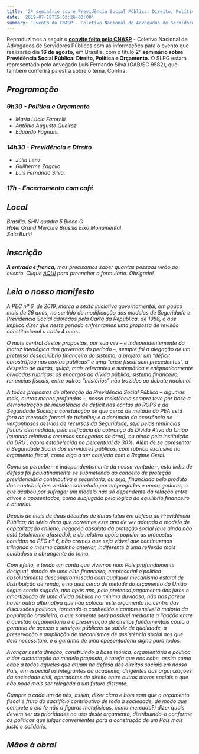 ```yaml
---
title: '2º seminário sobre Previdência Social Pública: Direito, Política e Orçamento'
date: '2019-07-18T15:53:26-03:00'
summary: 'Evento do CNASP - Coletivo Nacional de Advogados de Servidores Públicos ocorrerá dia 16 de agosto, em Brasília.'
---
```


Reproduzimos a seguir o **[convite feito pelo CNASP](http://cnasp.com.br/en/node/106)** - Coletivo Nacional de Advogados de Servidores Públicos com as informações para o evento que realizarão dia **16 de agosto,** em Brasília, com o título **2º seminário sobre Previdência Social Pública: Direito, Política e Orçamento.** O SLPG estará representado pelo advogado Luis Fernando Silva (OAB/SC 9582), que também conferirá palestra sobre o tema, Confira:

## _Programação_

### _9h30 - Política e Orçamento_

- _Maria Lúcia Fatorelli._
- _Antônio Augusto Queiroz._
- _Eduardo Fagnani._

### _14h30 - Previdência e Direito_

- _Júlia Lenz._
- _Guilherme Zagallo._
- _Luis Fernando Silva._

### _17h - Encerramento com café_

## _Local_

_Brasília, SHN quadra 5 Bloco G  
Hotel Grand Mercure Brasília Eixo Monumental  
Sala Buriti_

## _Inscrição_

_**A entrada é franca,** mas precisamos saber quantas pessoas virão ao evento. Clique [AQUI](https://forms.gle/hLq9XnDdyiAL2vHn7) para preencher o formulário. Obrigado!_

## _Leia o nosso manifesto_

_A PEC nº 6, de 2019, marca a sexta iniciativa governamental, em pouco mais de 26 anos, no sentido da modificação dos modelos de Seguridade e Previdência Social adotados pela Carta da República, de 1988, o que implica dizer que neste período enfrentamos uma proposta de revisão constitucional a cada 4 anos._

_O mote central destas propostas, por sua vez – e independentemente da matriz ideológica dos governos do período –, sempre foi a alegação de um pretenso desequilíbrio financeiro do sistema, a projetar um “déficit catastrófico nas contas públicas” e uma “crise fiscal sem precedentes”, a despeito de outras, quiçá, mais relevantes e sistemática e enigmaticamente olvidadas rubricas: os encargos da dívida pública, sistema financeiro, renúncias fiscais, entre outros “mistérios” não trazidos ao debate nacional._

_A todas propostas de alteração da Previdência Social Pública – algumas mais, outras menos profundas –, nossa resistência sempre teve por base a demonstração de inexistência de déficit nas contas do RGPS e da Seguridade Social; a constatação de que cerca de metade da PEA está fora do mercado formal de trabalho; e a denúncia da ocorrência de vergonhosos desvios de recursos da Seguridade, seja pelas renúncias fiscais desmedidas, pela ineficácia da cobrança da Divida Ativa da União (quando relativa a recursos sonegados da área), ou ainda pela instituição da DRU , agora estabelecida no percentual de 30%. Além de se apresentar a Seguridade Social dos servidores públicos, com rubrica exclusiva no orçamento fiscal, como algo a ser cotejado com o Regime Geral._

_Como se percebe – e independentemente da nossa vontade –, esta linha de defesa foi paulatinamente se submetendo ao conceito de proteção previdenciária contributiva e securitária, ou seja, financiada pelo produto das contribuições vertidas sobretudo por empregados e empregadores, o que acabou por sufragar um modelo não só dependente da relação entre ativos e aposentados, como subjugado pela lógica do equilíbrio financeiro e atuarial._

_Depois de mais de duas décadas de duras lutas em defesa da Previdência Pública; do sério risco que corremos este ano de ver adotado o modelo de capitalização chileno, negação absoluta da proteção social (que ainda não está totalmente afastado); e do relativo apoio popular às propostas contidas na PEC nº 6, não cremos que seja viável que continuemos trilhando o mesmo caminho anterior, indiferente à uma reflexão mais cuidadosa e abrangente do tema._

_Com efeito, e tendo em conta que vivemos num País profundamente desigual, dotado de uma elite financeira, empresarial e política absolutamente descompromissada com qualquer mecanismo estatal de distribuição de renda, e no qual cerca de metade do orçamento da União segue sendo sugado, ano após ano, pelo pretenso pagamento dos juros e amortização de uma dívida pública no mínimo duvidosa, não nos parece haver outra alternativa que não colocar este orçamento no centro das discussões políticas, tornando-o conhecido e compreensível à maioria da população brasileira, o que somente será possível mediante a ligação entre a questão orçamentária e a preservação de direitos fundamentais como a garantia de acesso a serviços públicos de saúde de qualidade, a preservação e ampliação de mecanismos de assistência social aos que dela necessitam, e a garantia de uma aposentadoria digna para todos._

_Avançar nesta direção, construindo a base teórica, orçamentária e política a dar sustentação ao modelo proposto, é tarefa que nos cabe, assim como cabe a todos aqueles que atuam na defesa dos direitos sociais em nosso País, em especial os integrantes da academia, dirigentes das organizações da sociedade civil, operadores do direito entre outros atores sociais e que não pode mais ser relegada a um futuro distante._

_Cumpre a cada um de nós, assim, dizer claro e bom som que o orçamento fiscal é fruto do sacrifício contributivo de toda a sociedade, de modo que compete a ela (e não a figuras metafísicas, como mercado?) dizer quais devem ser as prioridades no uso deste orçamento, distribuindo-o conforme as políticas que julgar convenientes para a construção de um País mais justo e solidário._

## _Mãos à obra!_

